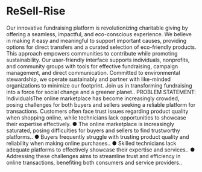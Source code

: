 # ReSell-Rise
Our innovative fundraising platform is revolutionizing charitable giving by offering a seamless, 
impactful, and eco-conscious experience. We believe in making it easy and meaningful to support 
important causes, providing options for direct transfers and a curated selection of eco-friendly products. 
This approach empowers communities to contribute while promoting sustainability. Our user-friendly 
interface supports individuals, nonprofits, and community groups with tools for effective fundraising, 
campaign management, and direct communication. Committed to environmental stewardship, we 
operate sustainably and partner with like-minded organizations to minimize our footprint. Join us in 
transforming fundraising into a force for social change and a greener planet..
PROBLEM STATEMENT:
IndividualsThe online marketplace has become increasingly crowded, posing challenges for both 
buyers and sellers seeking a reliable platform for transactions. Customers often face trust issues 
regarding product quality when shopping online, while technicians lack opportunities to showcase their 
expertise effectively.
● The online marketplace is increasingly saturated, posing difficulties for buyers and sellers 
to find trustworthy platforms..
● Buyers frequently struggle with trusting product quality and reliability when making 
online purchases..
● Skilled technicians lack adequate platforms to effectively showcase their expertise 
and services..
● Addressing these challenges aims to streamline trust and efficiency in online 
transactions, benefiting both consumers and service providers..
